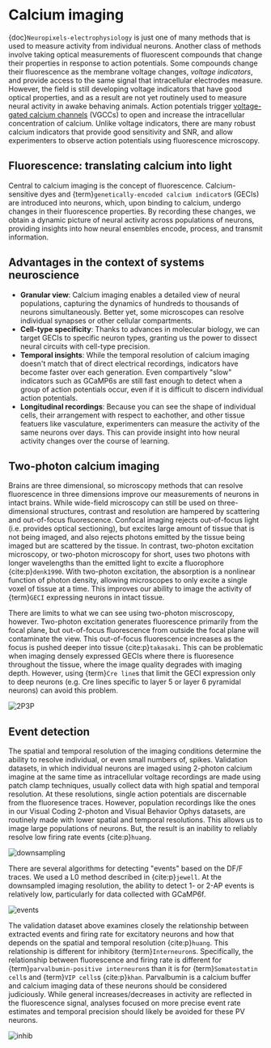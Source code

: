 # Calcium imaging

{doc}`Neuropixels-electrophysiology` is just one of many methods that is used to
measure activity from individual neurons. Another class of methods involve
taking optical measurements of fluorescent compounds that change their
properties in response to action potentials. Some compounds change their
fluorescence as the membrane voltage changes, _voltage indicators_, and provide
access to the same signal that intracellular electrodes measure. However, the
field is still developing voltage indicators that have good optical properties,
and as a result are not yet routinely used to measure neural activity in awake
behaving animals. Action potentials trigger [voltage-gated calcium
channels](https://en.wikipedia.org/wiki/Voltage-gated_calcium_channel) (VGCCs)
to open and increase the intracellular concentration of calcium. Unlike voltage
indicators, there are many robust calcium indicators that provide good
sensitivity and SNR, and allow experimenters to observe action potentials using
fluorescence microscopy.

## Fluorescence: translating calcium into light

Central to calcium imaging is the concept of fluorescence. Calcium-sensitive
dyes and {term}`genetically-encoded calcium indicator`s (GECIs) are introduced
into neurons, which, upon binding to calcium, undergo changes in their
fluorescence properties. By recording these changes, we obtain a dynamic picture
of neural activity across populations of neurons, providing insights into how
neural ensembles encode, process, and transmit information.

## Advantages in the context of systems neuroscience

- **Granular view**: Calcium imaging enables a detailed view of neural
  populations, capturing the dynamics of hundreds to thousands of neurons
  simultaneously. Better yet, some microscopes can resolve individual synapses
  or other cellular compartments.
- **Cell-type specificity**: Thanks to advances in molecular biology, we can
  target GECIs to specific neuron types, granting us the power to dissect neural
  circuits with cell-type precision.
- **Temporal insights**: While the temporal resolution of calcium imaging
  doesn't match that of direct electrical recordings, indicators have become
  faster over each generation. Even compartively "slow" indicators such as
  GCaMP6s are still fast enough to detect when a group of action potentials
  occur, even if it is difficult to discern individual action potentials.
- **Longitudinal recordings**: Because you can see the shape of individual
  cells, their arrangement with respect to eachother, and other tissue featuers
  like vasculature, experimenters can measure the activity of the same neurons
  over days. This can provide insight into how neural activity changes over the
  course of learning.

## Two-photon calcium imaging

Brains are three dimensional, so microscopy methods that can resolve
fluorescence in three dimensions improve our measurements of neurons in intact
brains. While wide-field microscopy can still be used on three-dimensional
structures, contrast and resolution are hampered by scattering and out-of-focus
fluorescence. Confocal imaging rejects out-of-focus light (i.e. provides optical
sectioning), but excites large amount of tissue that is not being imaged, and
also rejects photons emitted by the tissue being imaged but are scattered by the
tissue. In contrast, two-photon excitation microscopy, or two-photon microscopy
for short, uses two photons with longer wavelengths than the emitted light to
excite a fluorophore {cite:p}`denk1990`. With two-photon excitation, the
absorption is a nonlinear function of photon density, allowing microscopes to
only excite a single voxel of tissue at a time. This improves our ability to
image the activity of {term}`GECI` expressing neurons in intact tissue.

There are limits to what we can see using two-photon miscroscopy, however. Two-photon excitation generates fluorescence primarily from the focal plane, but out-of-focus fluorescence from outside the focal plane will contaminate the view. This out-of-focus fluorescence increases as the focus is pushed deeper into tissue {cite:p}`takasaki`. This can be problematic when imaging densely expressed GECIs where there is fluoresence throughout the tissue, where the image quality degrades with imaging depth. However, using {term}`Cre line`s that limit the GECI expression only to deep neurons (e.g. Cre lines specific to layer 5 or layer 6 pyramidal neurons) can avoid this problem.

![2P3P](/resources/2P3P.png)

## Event detection

The spatial and temporal resolution of the imaging conditions determine the ability to resolve individual, or even small numbers of, spikes. Validation datasets, in which individual neurons are imaged using 2-photon calcium imagine at the same time as intracellular voltage recordings are made using patch clamp techniques, usually collect data with high spatial and temporal resolution. At these resolutions, single action potentials are discernable from the fluoresence traces. However, population recordings like the ones in our Visual Coding 2-photon and Visual Behavior Ophys datasets, are routinely made with lower spatial and temporal resolutions. This allows us to image large populations of neurons. But, the result is an inability to reliably resolve low firing rate events {cite:p}`huang`.

![downsampling](/resources/Huang_downsampling.png)

There are several algorithms for detecting "events" based on the DF/F traces. We used a L0 method described in {cite:p}`jewell`. At the downsampled imaging resolution, the ability to detect 1- or 2-AP events is relatively low, particularly for data collected with GCaMP6f.

![events](/resources/Huang_eventprobability.png)

The validation dataset above examines closely the relationship between extracted events and firing rate for excitatory neurons and how that depends on the spatial and temporal resolution {cite:p}`huang`. This relationship is different for inhibitory {term}`Interneuron`s. Specifically, the relationship between fluorescence and firing rate is different for {term}`parvalbumin-positive interneuron`s than it is for {term}`Somatostatin cell`s and {term}`VIP cells`s {cite:p}`khan`. Parvalbumin is a calcium buffer and calcium imaging data of these neurons should be considered judiciously. While general increases/decreases in activity are reflected in the fluorescence signal, analyses focused on more precise event rate estimates and temporal precision should likely be avoided for these PV neurons.

![inhib](/resources/Khan_2018_inhib_fig.png)